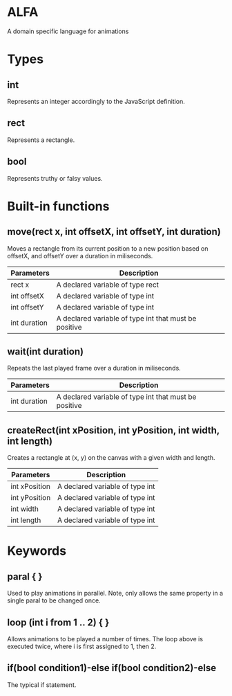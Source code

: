 # ALFA
A domain specific language for animations

# Types
## int
Represents an integer accordingly to the JavaScript definition.

## rect
Represents a rectangle.

## bool
Represents truthy or falsy values.

# Built-in functions
## move(rect x, int offsetX, int offsetY, int duration)
Moves a rectangle from its current position to a new position based on offsetX, and offsetY over a duration in miliseconds.

| Parameters | Description |
| ----------- | ----------- |
| rect x | A declared variable of type rect |
| int offsetX | A declared variable of type int |
| int offsetY | A declared variable of type int |
| int duration | A declared variable of type int that must be positive |

## wait(int duration)
Repeats the last played frame over a duration in miliseconds.

| Parameters | Description |
| ----------- | ----------- |
| int duration | A declared variable of type int that must be positive |


## createRect(int xPosition, int yPosition, int width, int length)
Creates a rectangle at (x, y) on the canvas with a given width and length.

| Parameters | Description |
| ----------- | ----------- |
| int xPosition | A declared variable of type int |
| int yPosition | A declared variable of type int |
| int width | A declared variable of type int |
| int length | A declared variable of type int |

# Keywords
## paral { }
Used to play animations in parallel.
Note, only allows the same property in a single paral to be changed once.

## loop (int i from 1 .. 2) { }
Allows animations to be played a number of times.
The loop above is executed twice, where i is first assigned to 1, then 2.

## if(bool condition1)-else if(bool condition2)-else
The typical if statement.
